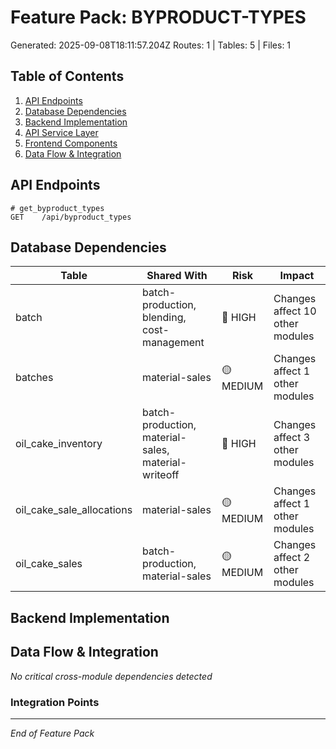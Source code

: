 # Feature Pack: BYPRODUCT-TYPES
Generated: 2025-09-08T18:11:57.204Z
Routes: 1 | Tables: 5 | Files: 1

## Table of Contents
1. [API Endpoints](#api-endpoints)
2. [Database Dependencies](#database-dependencies)
3. [Backend Implementation](#backend-implementation)
4. [API Service Layer](#api-service-layer)
5. [Frontend Components](#frontend-components)
6. [Data Flow & Integration](#data-flow--integration)

## API Endpoints
```
# get_byproduct_types
GET    /api/byproduct_types
```

## Database Dependencies
| Table | Shared With | Risk | Impact |
|-------|-------------|------|--------|
| batch | batch-production, blending, cost-management | 🔴 HIGH | Changes affect 10 other modules |
| batches | material-sales | 🟡 MEDIUM | Changes affect 1 other modules |
| oil_cake_inventory | batch-production, material-sales, material-writeoff | 🔴 HIGH | Changes affect 3 other modules |
| oil_cake_sale_allocations | material-sales | 🟡 MEDIUM | Changes affect 1 other modules |
| oil_cake_sales | batch-production, material-sales | 🟡 MEDIUM | Changes affect 2 other modules |

## Backend Implementation

## Data Flow & Integration
*No critical cross-module dependencies detected*

### Integration Points

---
*End of Feature Pack*
